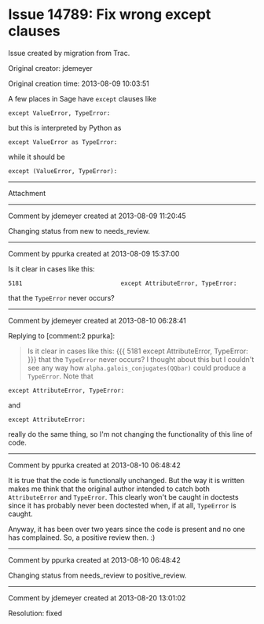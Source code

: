# Issue 14789: Fix wrong except clauses

Issue created by migration from Trac.

Original creator: jdemeyer

Original creation time: 2013-08-09 10:03:51

A few places in Sage have `except` clauses like

```
except ValueError, TypeError:
```

but this is interpreted by Python as

```
except ValueError as TypeError:
```

while it should be

```
except (ValueError, TypeError):
```



---

Attachment


---

Comment by jdemeyer created at 2013-08-09 11:20:45

Changing status from new to needs_review.


---

Comment by ppurka created at 2013-08-09 15:37:00

Is it clear in cases like this:

```
5181	 	                    except AttributeError, TypeError:
```

that the `TypeError` never occurs?


---

Comment by jdemeyer created at 2013-08-10 06:28:41

Replying to [comment:2 ppurka]:
> Is it clear in cases like this:
> {{{
> 5181	 	                    except AttributeError, TypeError:
> }}}
> that the `TypeError` never occurs?
I thought about this but I couldn't see any way how `alpha.galois_conjugates(QQbar)` could produce a `TypeError`. Note that

```
except AttributeError, TypeError:
```

and

```
except AttributeError:
```

really do the same thing, so I'm not changing the functionality of this line of code.


---

Comment by ppurka created at 2013-08-10 06:48:42

It is true that the code is functionally unchanged. But the way it is written makes me think that the original author intended to catch both `AttributeError` and `TypeError`. This clearly won't be caught in doctests since it has probably never been doctested when, if at all, `TypeError` is caught.

Anyway, it has been over two years since the code is present and no one has complained. So, a positive review then. :)


---

Comment by ppurka created at 2013-08-10 06:48:42

Changing status from needs_review to positive_review.


---

Comment by jdemeyer created at 2013-08-20 13:01:02

Resolution: fixed
